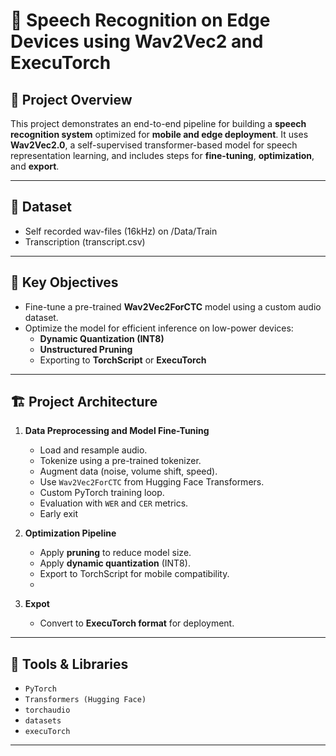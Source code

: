 # 📱 Speech Recognition on Edge Devices using Wav2Vec2 and ExecuTorch

## 🎯 Project Overview

This project demonstrates an end-to-end pipeline for building a **speech recognition system** optimized for **mobile and edge deployment**. It uses **Wav2Vec2.0**, a self-supervised transformer-based model for speech representation learning, and includes steps for **fine-tuning**, **optimization**, and **export**.

---

## 🧪 Dataset

- Self recorded wav-files (16kHz) on /Data/Train
- Transcription (transcript.csv)

---

## 🧠 Key Objectives

- Fine-tune a pre-trained **Wav2Vec2ForCTC** model using a custom audio dataset.
- Optimize the model for efficient inference on low-power devices:
  - **Dynamic Quantization (INT8)**
  - **Unstructured Pruning**
  - Exporting to **TorchScript** or **ExecuTorch**

---

## 🏗️ Project Architecture

1. **Data Preprocessing and Model Fine-Tuning**
   - Load and resample audio.
   - Tokenize using a pre-trained tokenizer.
   - Augment data (noise, volume shift, speed).
   - Use `Wav2Vec2ForCTC` from Hugging Face Transformers.
   - Custom PyTorch training loop.
   - Evaluation with `WER` and `CER` metrics.
   - Early exit

3. **Optimization Pipeline**
   - Apply **pruning** to reduce model size.
   - Apply **dynamic quantization** (INT8).
   - Export to TorchScript for mobile compatibility.
   - 

4. **Expot**
   - Convert to **ExecuTorch format** for deployment.

---

## 🧪 Tools & Libraries

- `PyTorch`
- `Transformers (Hugging Face)`
- `torchaudio`
- `datasets`
- `execuTorch`

---

